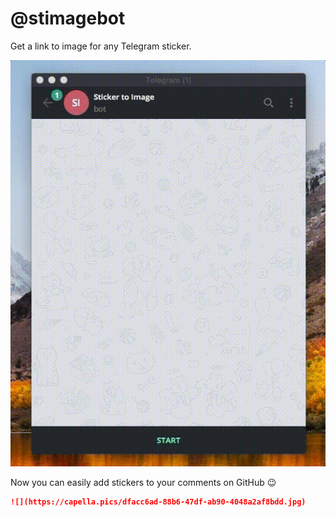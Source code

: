 # @stimagebot

Get a link to image for any Telegram sticker.

[![](assets/example.gif)](//t.me/stimagebot)

Now you can easily add stickers to your comments on GitHub :wink:

```markdown
![](https://capella.pics/dfacc6ad-88b6-47df-ab90-4048a2af8bdd.jpg)
```
